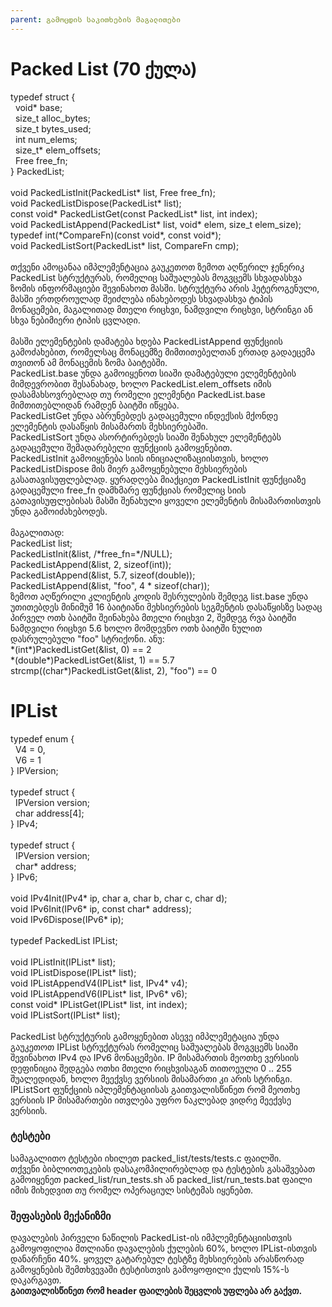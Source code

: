 ```yaml
---
parent: გამოცდის საკითხების მაგალითები
---
```


# Packed List (70 ქულა)
typedef struct {<br/>
&nbsp;&nbsp;void&ast; base;<br/>
&nbsp;&nbsp;size_t alloc_bytes;<br/>
&nbsp;&nbsp;size_t bytes_used;<br/>
&nbsp;&nbsp;int num_elems;<br/>
&nbsp;&nbsp;size_t&ast; elem_offsets;<br/>
&nbsp;&nbsp;Free free_fn;<br/>
} PackedList;<br/>
<br/>
void PackedListInit(PackedList&ast; list, Free free_fn);<br/>
void PackedListDispose(PackedList&ast; list);<br/>
const void&ast; PackedListGet(const PackedList&ast; list, int index);<br/>
void PackedListAppend(PackedList&ast; list, void&ast; elem, size_t elem_size);<br/>
typedef int(&ast;CompareFn)(const void&ast;, const void&ast;);<br/>
void PackedListSort(PackedList&ast; list, CompareFn cmp);<br/>
<br/>
თქვენი ამოცანაა იმპლემენტაცია გაუკეთოთ ზემოთ აღწერილ ჯენერიკ PackedList სტრუქტურას, რომელიც საშუალებას მოგვცემს სხვადასხვა ზომის ინფორმაციები შევინახოთ მასში. სტრუქტურა არის ჰეტეროგენული, მასში ერთდროულად შეიძლება ინახებოდეს სხვადასხვა ტიპის მონაცემები, მაგალითად მთელი რიცხვი, ნამდვილი რიცხვი, სტრინგი ან სხვა ნებიმიერი ტიპის ცვლადი.<br/>
<br/>
მასში ელემენტების დამატება ხდება PackedListAppend ფუნქციის გამოძახებით, რომელსაც მონაცემზე მიმთითებელთან ერთად გადაეცემა თვითონ ამ მონაცემის ზომა ბაიტებში.<br/>
PackedList.base უნდა გამოიყენოთ სიაში დამატებული ელემენტების მიმდევრობით შესანახად, ხოლო PackedList.elem_offsets იმის დასამახსოვრებლად თუ რომელი ელემენტი PackedList.base მიმთითებლიდან რამდენ ბაიტში იწყება.<br/>
PackedListGet უნდა აბრუნებდეს გადაცემული ინდექსის მქონდე ელემენტის დასაწყის მისამართს მეხსიერებაში.<br/>
PackedListSort უნდა ასორტირებდეს სიაში შენახულ ელემენტებს გადაცემული შემადარებელი ფუნქციის გამოყენებით.<br/>
PackedListInit გამოიყენება სიის ინიციალიზაციისთვის, ხოლო PackedListDispose მის მიერ გამოყენებული მეხსიერების გასათავისუფლებლად. ყურადღება მიაქციეთ PackedListInit ფუნქციაზე გადაცემული free_fn დამხმარე ფუნქციას რომელიც სიის გათავისუფლებისას მასში შენახული ყოველი ელემენტის მისამართისთვის უნდა გამოიძახებოდეს.<br/>
<br/>
მაგალითად:<br/>
PackedList list;<br/>
PackedListInit(&list, /&ast;free_fn=&ast;/NULL);<br/>
PackedListAppend(&list, 2, sizeof(int));<br/>
PackedListAppend(&list, 5.7, sizeof(double));<br/>
PackedListAppend(&list, "foo", 4 &ast; sizeof(char));<br/>
ზემოთ აღწერილი კლიენტის კოდის შესრულების შემდეგ list.base უნდა უთითებდეს მინიმუმ 16 ბაიტიანი მეხსიერების სეგმენტის დასაწყისზე სადაც პირველ ოთხ ბაიტში შეინახება მთელი რიცხვი 2, შემდეგ რვა ბაიტში ნამდვილი რიცხვი 5.6 ხოლო მომდევნო ოთხ ბაიტში ნულით დასრულებული "foo" სტრიქონი. ანუ:<br/>
&ast;(int&ast;)PackedListGet(&list, 0) == 2<br/>
&ast;(double&ast;)PackedListGet(&list, 1) == 5.7<br/>
strcmp((char&ast;)PackedListGet(&list, 2), "foo") == 0<br/>
# IPList
typedef enum {<br/>
&nbsp;&nbsp;V4 = 0,<br/>
&nbsp;&nbsp;V6 = 1<br/>
} IPVersion;<br/>
<br/>
typedef struct {<br/>
&nbsp;&nbsp;IPVersion version;<br/>
&nbsp;&nbsp;char address[4];<br/>
} IPv4;<br/>
<br/>
typedef struct {<br/>
&nbsp;&nbsp;IPVersion version;<br/>
&nbsp;&nbsp;char* address;<br/>
} IPv6;<br/>
<br/>
void IPv4Init(IPv4* ip, char a, char b, char c, char d);<br/>
void IPv6Init(IPv6* ip, const char* address);<br/>
void IPv6Dispose(IPv6* ip);<br/>
<br/>
typedef PackedList IPList;<br/>
<br/>
void IPListInit(IPList* list);<br/>
void IPListDispose(IPList* list);<br/>
void IPListAppendV4(IPList* list, IPv4* v4);<br/>
void IPListAppendV6(IPList* list, IPv6* v6);<br/>
const void* IPListGet(IPList* list, int index);<br/>
void IPListSort(IPList* list);<br/>
<br/>
PackedList სტრუქტურის გამოყენებით ასევე იმპლემეტაცია უნდა გაუკეთოთ IPList სტრუქტურას რომელიც საშუალებას მოგვცემს სიაში შევინახოთ IPv4 და IPv6 მონაცემები. IP მისამართის მეოთხე ვერსიის დეფინიცია შედგება ოთხი მთელი რიცხვისაგან თითოეული 0 .. 255 შუალედიდან, ხოლო მეექვსე ვერსიის მისამართი კი არის სტრინგი.<br/>
IPListSort ფუნქციის იპლემენტაციისას გაითვალისწინეთ რომ მეოთხე ვერსიის IP მისამართები ითვლება უფრო ნაკლებად ვიდრე მეექვსე ვერსიის.<br/>
### ტესტები
სამაგალითო ტესტები იხილეთ packed_list/tests/tests.c ფაილში.<br/>
თქვენი ბიბლიოთეკების დასაკომპილირებლად და ტესტების გასაშვებათ გამოიყენეთ packed_list/run_tests.sh ან packed_list/run_tests.bat ფაილი იმის მიხედვით თუ რომელ ოპერაციულ სისტემას იყენებთ.
### შეფასების მექანიზმი
დავალების პირველი ნაწილის PackedList-ის იმპლემენტაციისთვის გამოყოფილია მთლიანი დავალების ქულების 60%, ხოლო IPList-ისთვის დანარჩენი 40%. ყოველ გატარებულ ტესტზე მეხსიერების არასწორად გამოყენების შემთხვევაში ტესტისთვის გამოყოფილი ქულის 15%-ს დაკარგავთ.<br/>
**გაითვალისწინეთ რომ header ფაილების შეცვლის უფლება არ გაქვთ.**
